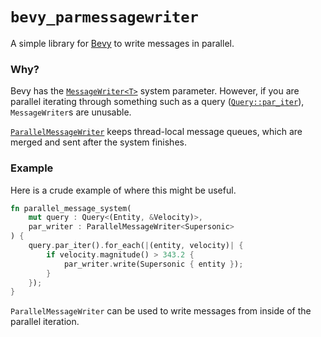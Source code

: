 # `bevy_parmessagewriter`
A simple library for [Bevy](https://github.com/bevyngine/bevy) to write messages in parallel.


### Why?
Bevy has the [`MessageWriter<T>`](https://docs.rs/bevy_ecs/latest/bevy_ecs/message/struct.MessageWriter.html)
 system parameter. However, if you are parallel iterating through something such as a query
 ([`Query::par_iter`](https://docs.rs/bevy_ecs/latest/bevy_ecs/system/struct.Query.html#method.par_iter)),
 `MessageWriter`s are unusable.

[`ParallelMessageWriter`](https://docs.rs/bevy_parmessagewriter/struct.ParallelMessageWriter.html) keeps
 thread-local message queues, which are merged and sent after the system finishes.


### Example
Here is a crude example of where this might be useful.
```rust
fn parallel_message_system(
    mut query : Query<(Entity, &Velocity)>,
    par_writer : ParallelMessageWriter<Supersonic>
) {
    query.par_iter().for_each(|(entity, velocity)| {
        if velocity.magnitude() > 343.2 {
            par_writer.write(Supersonic { entity });
        }
    });
}
```
`ParallelMessageWriter` can be used to write messages from inside of the parallel iteration.
